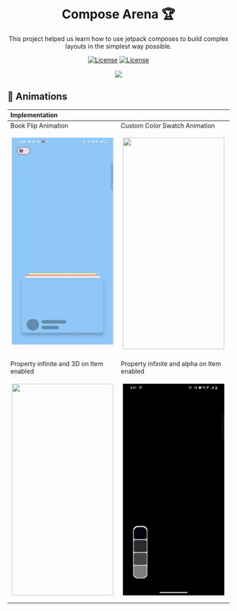 <h1 align = "center">
  Compose Arena 🏆
</h1>
  <p align="center">
This project helped us learn how to use jetpack composes to build complex layouts in the simplest way possible.
</p>
<p align="center">
  <a href="https://opensource.org/licenses/Apache-2.0"><img alt="License" src="https://img.shields.io/badge/License-Apache%202.0-blue.svg"/></a>
  <a href="http://developer.android.com/index.html"><img alt="License" src="https://img.shields.io/badge/platform-android-green.svg"/></a>
</p>

<p align="center">
  <img align="center" src="https://github.com/sparrow007/Jetpack-Compose-Arena/assets/22986571/79f321a2-a1fc-4243-a6ea-484f231d6914" />
</p>




🧬 Animations
------------

| Implementation                                                                                                                                      |                                                                                                                                                       |
|:----------------------------------------------------------------------------------------------------------------------------------------------------|-------------------------------------------------------------------------------------------------------------------------------------------------------|
| Book Flip Animation                                                                                                                                 | Custom Color Swatch Animation                                                                                                                         |
|    <p align="center"> <img src="./preview/flip_rotate_animation-ezgif.com-video-to-gif-converter.gif" align="center" width="230" height = "480"/> </p>            | <p align = "center"> <img src="./preview/magazine_app-ezgif.com-video-to-gif-converter.gif" align="center"  width="230" height = "480"/></p>         | |
|                                                                                                                                                     |                                                                                                                                                       | 
| Property infinite and 3D on Item enabled                                                                                                            | Property infinite and alpha on Item enabled                                                                                                           |
| <p align="center">  <img align = "center" src="./preview/book_compose_animation.gif" align="center" width="230" height = "480"/> </p>  |        <p align="center"> <img src="./preview/color_picker_animation-ezgif.com-video-to-gif-converter.gif" align="center"  width="230" height = "480"/> </p>                      | |


